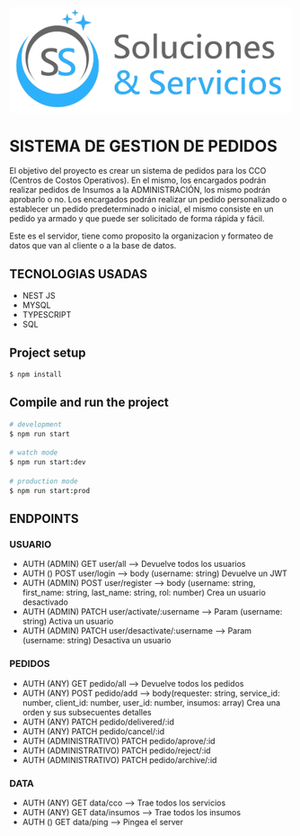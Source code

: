 ![alt text](https://raw.githubusercontent.com/LucasMacchi/SGP-SS/refs/heads/main/public/logo_big.webp)

# SISTEMA DE GESTION DE PEDIDOS

El objetivo del proyecto es crear un sistema de pedidos para los CCO (Centros de Costos Operativos). En el mismo, los encargados podrán realizar pedidos de Insumos a la ADMINISTRACIÓN, los mismo podrán aprobarlo o no. 
Los encargados podrán realizar un pedido personalizado o establecer un pedido predeterminado o inicial, el mismo consiste en un pedido ya armado y que puede ser solicitado de forma rápida y fácil.

Este es el servidor, tiene como proposito la organizacion y formateo de datos que van al cliente o a la base de datos.

## TECNOLOGIAS USADAS
- NEST JS
- MYSQL
- TYPESCRIPT
- SQL

## Project setup

```bash
$ npm install
```

## Compile and run the project

```bash
# development
$ npm run start

# watch mode
$ npm run start:dev

# production mode
$ npm run start:prod
```

## ENDPOINTS

### USUARIO
- AUTH (ADMIN) GET user/all --> Devuelve todos los usuarios
- AUTH () POST user/login --> body (username: string) Devuelve un JWT
- AUTH (ADMIN) POST user/register --> body (username: string, first_name: string, last_name: string, rol: number) Crea un usuario desactivado
- AUTH (ADMIN) PATCH user/activate/:username --> Param (username: string) Activa un usuario
- AUTH (ADMIN) PATCH user/desactivate/:username --> Param (username: string) Desactiva un usuario

### PEDIDOS
- AUTH (ANY) GET pedido/all --> Devuelve todos los pedidos
- AUTH (ANY) POST pedido/add --> body(requester: string, service_id: number, client_id: number, user_id: number, insumos: array) Crea una orden y sus subsecuentes detalles
- AUTH (ANY) PATCH pedido/delivered/:id
- AUTH (ANY) PATCH pedido/cancel/:id
- AUTH (ADMINISTRATIVO) PATCH pedido/aprove/:id
- AUTH (ADMINISTRATIVO) PATCH pedido/reject/:id
- AUTH (ADMINISTRATIVO) PATCH pedido/archive/:id


### DATA
- AUTH (ANY) GET data/cco --> Trae todos los servicios
- AUTH (ANY) GET data/insumos --> Trae todos los insumos
- AUTH () GET data/ping --> Pingea el server


